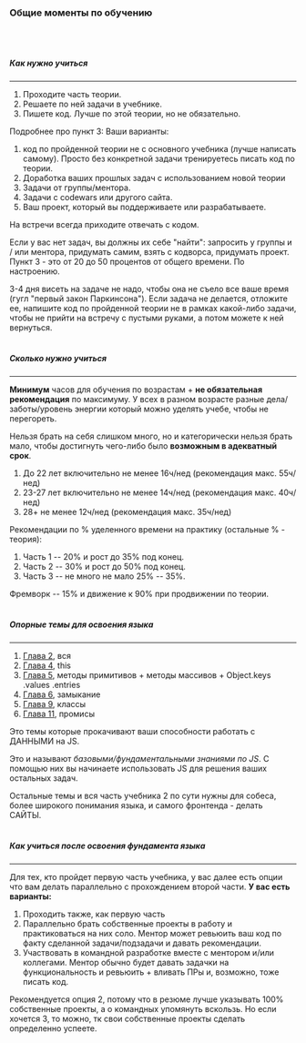 ### Общие моменты по обучению
<br/>
<br/>

##### Как нужно учиться

---

1. Проходите часть теории.
2. Решаете по ней задачи в учебнике.
3. Пишете код. Лучше по этой теории, но не обязательно.

Подробнее про пункт 3:
Ваши варианты:

1. код по пройденной теории не с основного учебника (лучше написать самому). Просто без конкретной задачи тренируетесь писать код по теории.
2. Доработка ваших прошлых задач с использованием новой теории
3. Задачи от группы/ментора.
4. Задачи с codewars или другого сайта.
5. Ваш проект, который вы поддерживаете или разрабатываете.

На встречи всегда приходите отвечать с кодом.

Если у вас нет задач, вы должны их себе "найти": запросить у группы и / или ментора, придумать самим, взять с кодворса, придумать проект.
Пункт 3 - это от 20 до 50 процентов от общего времени. По настроению.

3-4 дня висеть на задаче не надо, чтобы она не съело все ваше время (гугл "первый закон Паркинсона"). Если задача не делается, отложите ее, напишите код по пройденной теории не в рамках какой-либо задачи, чтобы не прийти на встречу с пустыми руками, а потом можете к ней вернуться.
<br/>
<br/>

##### Сколько нужно учиться

---

**Минимум** часов для обучения по возрастам + **не обязательная рекомендация** по максимуму. У всех в разном возрасте разные дела/заботы/уровень энергии который можно уделять учебе, чтобы не перегореть.

Нельзя брать на себя слишком много, но и категорически нельзя брать мало, чтобы достигнуть чего-либо было **возможным в адекватный срок**.

1. До 22 лет включительно не менее 16ч/нед (рекомендация макс. 55ч/нед)
2. 23-27 лет включительно не менее 14ч/нед (рекомендация макс. 40ч/нед)
3. 28+ не менее 12ч/нед (рекомендация макс. 35ч/нед)

Рекомендации по % уделенного времени на практику (остальные % - теория):

1. Часть 1 -- 20% и рост до 35% под конец.
2. Часть 2 -- 30% и рост до 50% под конец.
3. Часть 3 -- не много не мало 25% -- 35%.

Фремворк -- 15% и движение к 90% при продвижении по теории.
<br/>
<br/>

##### Опорные темы для освоения языка

---

1. [Глава 2](https://learn.javascript.ru/first-steps), вся
2. [Глава 4](https://learn.javascript.ru/object-basics), this
3. [Глава 5](https://learn.javascript.ru/data-types), методы примитивов + методы массивов + Object.keys .values .entries
4. [Глава 6](https://learn.javascript.ru/advanced-functions), замыкание
5. [Глава 9](https://learn.javascript.ru/classes), классы
6. [Глава 11](https://learn.javascript.ru/async), промисы

Это темы которые прокачивают ваши способности работать с ДАННЫМИ на JS.

Это и называют *базовыми/фундаментальными знаниями по JS*. С помощью них вы начинаете использовать JS для решения ваших остальных задач.

Остальные темы и вся часть учебника 2 по сути нужны для собеса, более широкого понимания языка, и самого фронтенда - делать САЙТЫ.
<br/>
<br/>

##### Как учиться после освоения фундамента языка

---

Для тех, кто пройдет первую часть учебника, у вас далее есть опции что вам делать параллельно с прохождением второй части. **У вас есть варианты:**

1. Проходить также, как первую часть
2. Параллельно брать собственные проекты в работу и практиковаться на них соло. Ментор может ревьюить ваш код по факту сделанной задачи/подзадачи и давать рекомендации.
3. Участвовать в командной разработке вместе с ментором и/или коллегами. Ментор обычно будет давать задачки на функциональность и ревьюить + вливать ПРы и, возможно, тоже писать код.

Рекомендуется опция 2, потому что в резюме лучше указывать 100% собственные проекты, а о командных упомянуть вскользь. Но если хочется 3, то можно, тк свои собственные проекты сделать определенно успеете.